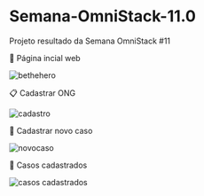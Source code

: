# Semana-OmniStack-11.0
Projeto resultado da Semana OmniStack #11


:page_facing_up: Página incial web

![bethehero](https://user-images.githubusercontent.com/33009528/81464239-29c32c00-9196-11ea-8ec6-9c7cb0e14ac7.png)

:clipboard: Cadastrar ONG

![cadastro](https://user-images.githubusercontent.com/33009528/81464378-925ed880-9197-11ea-9ecd-d5a7f8b13926.png)

:bookmark_tabs: Cadastrar novo caso

![novocaso](https://user-images.githubusercontent.com/33009528/81464397-d8b43780-9197-11ea-8303-8a05af6cb6ed.png)

:file_folder: Casos cadastrados

![casos cadastrados](https://user-images.githubusercontent.com/33009528/81464425-216bf080-9198-11ea-8318-bfe4407583ee.png)

